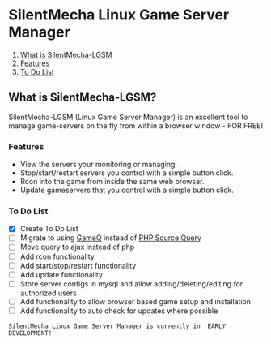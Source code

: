 # SilentMecha Linux Game Server Manager

1. [What is SilentMecha-LGSM](#what-is-silentmecha-lgsm)
1. [Features](#features)
1. [To Do List](#to-do-list)

## What is SilentMecha-LGSM?

SilentMecha-LGSM (Linux Game Server Manager) is an excellent tool to manage game-servers on the fly from within a browser window - FOR FREE!

### Features
* View the servers your monitoring or managing.
* Stop/start/restart servers you control with a simple button click.
* Rcon into the game from inside the same web browser.
* Update gameservers that you control with a simple button click.

### To Do List

- [x] Create To Do List
- [ ] Migrate to using <a href="https://github.com/Austinb/GameQ">GameQ</a> instead of <a href="https://github.com/xPaw/PHP-Source-Query">PHP Source Query</a>
- [ ] Move query to ajax instead of php
- [ ] Add rcon functionality
- [ ] Add start/stop/restart functionality
- [ ] Add update functionality
- [ ] Store server configs in mysql and allow adding/deleting/editing for authorized users
- [ ] Add functionality to allow browser based game setup and installation
- [ ] Add functionality to auto check for updates where possible

`SilentMecha Linux Game Server Manager is currently in  EARLY DEVELOPMENT!`
